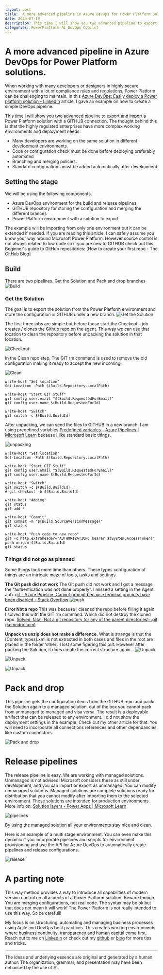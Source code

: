 ```yaml
---
layout: post
title:  A more advanced pipeline in Azure DevOps for Power Platform Solutions
date: 2024-07-19
description: This time I will show you two advanced pipeline to export and import a Power Platform solution with a GITHUB connection. The thought behind this is that the highly regulated enterprises have more complex working environments and deployment needs. 
categories: PowerPlatform AI DevOps Copilot
---
```


# A more advanced pipeline in Azure DevOps for Power Platform solutions.

When working with many developers or designers in highly secure environment with a lot of compliance rules and regulations, Power Platform can be challenging to maintain. In this [Azure DevOps: Easily deploy a Power platform solution - LinkedIn](https://www.linkedin.com/pulse/azure-devops-easily-deploy-power-platform-solution-dennis-van-aelst-mzfpe/?trackingId=Zt9plSeCTg2OyehjOFpuog%3D%3D)  article, I gave an example on how to create a simple DevOps pipeline. 

This time I will show you two advanced pipeline to export and import a Power Platform solution with a GITHUB connection.
The thought behind this is that the highly regulated enterprises have more complex working environments and deployment needs. 

- Many developers are working on the same solution in different development environments. 
- Code or configuration check must be done before deploying preferably automated
- Branching and merging policies.
- Standard configurations must be added automatically after development

## Setting the stage
We will be using the following components. 

- Azure DevOps environment for the build and release pipelines
- GITHUB repository for storing the configuration and merging the different brances
- Power Platform environment with a solution to export 

The example will be importing from only one environment but it can be extended if needed.
If you are reading this article, I can safely assume you know your way around Microsoft Power Platform. However source control is not always related to low code so if you are new to GITHUB check out this Beginner's guide to GitHub repositories: [How to create your first repo - The GitHub Blog]

## Build 
There are two pipelines. Get the Solution and Pack and drop branches
![Build](https://github.com/user-attachments/assets/5dd9d6ee-4239-458a-a15f-5a0e658ed683)

### Get the Solution 
The goal is to export the solution from the Power Platform environment and store the configuration in GITHUB under a new branch.
 ![Get the Solution](https://github.com/user-attachments/assets/1ca58311-b0c7-4854-a3b3-99b42f81540f)

The first three jobs are simple but before those start the Checkout – job creates / clones the Github repo on the agent. This way we can use that location to clean the repository before unpacking the solution in that location.

![Checkout](https://github.com/user-attachments/assets/48762fd5-985f-4876-a374-871ae7cd5893)

In the Clean repo step, The GIT rm command is used to remove the old configuration making it ready to accept the new incoming.

 ![Clean](https://github.com/user-attachments/assets/801024a4-f39b-4178-bbdc-bca224ed6750)
 
```
write-host "Set location"
Set-Location -Path $(Build.Repository.LocalPath)

write-host "Start GIT Stuff"
git config user.email "$(Build.RequestedForEmail)"
git config user.name $(Build.RequestedForId)

write-host "Switch"
git switch -c $(Build.BuildId)
```

After unpacking, we can send the files to GITHUB in a new branch. I am using predefined variables [Predefined variables - Azure Pipelines | Microsoft Learn](https://learn.microsoft.com/en-us/azure/devops/pipelines/build/variables?view=azure-devops&tabs=yaml#identity_values) because I like standard basic things.

![unpacking](https://github.com/user-attachments/assets/18453d97-84e8-4584-9471-6ad541149368)

```
write-host "Set location"
Set-Location -Path $(Build.Repository.LocalPath)

write-host "Start GIT Stuff"
git config user.email "$(Build.RequestedForEmail)"
git config user.name $(Build.RequestedForId)

write-host "Switch"
git switch -c $(Build.BuildId)
# git checkout -b $(Build.BuildId)

write-host "Adding"
git status
git add *

write-host "Commit"
git commit -m "$(Build.SourceVersionMessage)"
git status

write-host "Push code to new repo"
git -c http.extraheader="AUTHORIZATION: bearer $(System.AccessToken)" push origin $(Build.BuildId)
git status
```

### Things did not go as planned
Some things took more time than others. These types configuration of things are an intricate maze of tools, tasks and settings.

**The Git push did not work**
The Git push did not work and I got a message the “authentication was not done properly”. I missed a setting in the Agent Job.
[git - Azure Pipeline, Cannot prompt because terminal prompts have been disabled - Stack Overflow](https://stackoverflow.com/questions/64803872/azure-pipeline-cannot-prompt-because-terminal-prompts-have-been-disabled)
![push](https://github.com/user-attachments/assets/35fb26fc-d67a-4037-aab1-64c95ce31b3f)

**Error Not a repo**
This was because I cleaned the repo before filling it again. I solved this with the GIT rm command. Which did not destroy the cloned repo.
[Solved: fatal: Not a git repository (or any of the parent directories): .git (komodor.com)](https://komodor.com/blog/solving-fatal-not-a-git-repository-error/)

**Unpack vs unzip does not make a difference.**
What is strange is that the [Content_types].xml is not extracted in both cases and files in the root are placed in the folder ‘other’.
I lost some figering this out. However after packing the Solution, it does create the correct structure again… 
![Unpack](https://github.com/user-attachments/assets/36170d33-3513-4a48-965a-6a25f9335d15)

![Unpack](https://github.com/user-attachments/assets/9ff41786-dcf3-49e2-809f-e3929c48a452)

![Unpack](https://github.com/user-attachments/assets/0f476b28-d247-44d9-babf-87d688717027)

# Pack and drop
This pipeline gets the configuration items from the GITHUB repo and packs the Solution again to a managed solution. out of the box you cannot pack from unmanaged to managed and visa versa. The result is a deployable artifact that can be released to any environment. I did not show the deployment settings in the example. Check out my other article for that. You will need to incorporate all connections references and other dependancies like custom connectors. 

![Pack and drop](https://github.com/user-attachments/assets/e500ec17-0284-4b47-8b32-3191725d0e80)

# Release pipelines
The release pipeline is easy. We are working with managed solutions. Unmanaged is not advised!
Microsoft considers these as still under development, and you can import or export as unmanaged. You can modify unmanaged solutions.
Managed solutions are complete solutions ready for distribution that you cannot modify after importing them to the selected environment. These solutions are intended for production environments. 
More info on: [Solution layers - Power Apps | Microsoft Learn](https://learn.microsoft.com/en-us/power-apps/maker/data-platform/solution-layers)

![pipelines](https://github.com/user-attachments/assets/2b2f9846-aa55-40f3-9ad2-734128707a09)

By using the managed solution all your environments stay nice and clean. 

Here is an example of a multi stage environment. You can even make this dynamic if you incorporate pipelines and scripts for environment provisioning and use the API for Azure DevOps to automatically create pipelines and release configurations.

![release](https://github.com/user-attachments/assets/0f0f5ffb-4e73-4699-88bd-7f27542f00d6)

# A parting note
This way method provides a way to introduce all capabilities of modern version control on all aspects of a Power Platform solution. Beware though. You are merging configurations, not real code. The syntax may be ok but that does not mean it will work! The Power Platform is not really intended to use this way. So be carefull!

My focus is on structuring, automating and managing business processes using Agile and DevOps best practices. This creates working environments where business continuity, transparency and human capital come first. Reach out to me on [LinkedIn](https://www.linkedin.com/in/dennisvanaelst) or check out my [github](https://github.com/dva81) or [blog](https://www.dennisvanaelst.net/) for more tips and tricks.

----
The ideas and underlying essence are original and generated by a human author. The organization, grammar, and presentation may have been enhanced by the use of AI.
